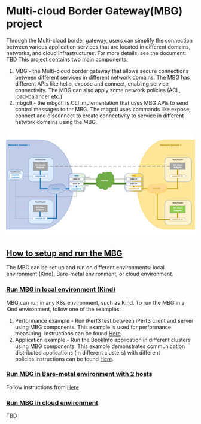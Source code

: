 # Multi-cloud Border Gateway(MBG) project
Through the Multi-cloud border gateway, users can simplify the connection between various application services that are located in different domains, networks, and cloud infrastructures. 
For more details, see the document: TBD 
This project contains two main components: 
1) MBG - the Multi-cloud border gateway that allows secure connections between different services in different network domains.
   The MBG has different APIs like hello, expose and connect, enabling service connectivity.
   The MBG can also apply some network policies (ACL, load-balancer etc.)
2) mbgctl - the mbgctl is CLI implementation that uses MBG APIs to send control messages to thr MBG.
   The mbgctl uses commands like expose, connect and disconnect to create connectivity to service in different network domains using the MBG. 

![alt text](./docs/mbg-proto.png)


## <ins>How to setup and run the MBG<ins>
The MBG can be set up and run on different environments: local environment (Kind), Bare-metal environment, or cloud environment.
### <ins> Run MBG in local environment (Kind) <ins>
MBG can run in any K8s environment, such as Kind.
To run the MBG in a Kind environment, follow one of the examples:
1) Performance example - Run iPerf3 test between iPerf3 client and server using MBG components. This example is used for performance measuring. Instructions can be found [Here](tests/iperf3/kind/README.md).
1) Application example - Run the BookInfo application in different clusters using MBG components. This example demonstrates communication distributed applications (in different clusters) with different policies.Instructions can be found [Here](tests/bookinfo/kind/README.md).

### <ins>Run MBG in Bare-metal environment with 2 hosts<ins> 
Follow instructions from [Here](tests/iperf3/bare-metal/commands.txt)

### <ins>Run MBG in cloud environment<ins> 
TBD
